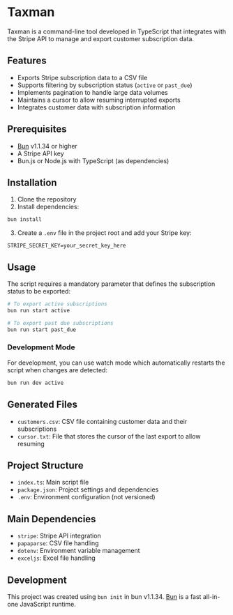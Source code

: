 # Taxman

Taxman is a command-line tool developed in TypeScript that integrates with the Stripe API to manage and export customer subscription data.

## Features

- Exports Stripe subscription data to a CSV file
- Supports filtering by subscription status (`active` or `past_due`)
- Implements pagination to handle large data volumes
- Maintains a cursor to allow resuming interrupted exports
- Integrates customer data with subscription information

## Prerequisites

- [Bun](https://bun.sh) v1.1.34 or higher
- A Stripe API key
- Bun.js or Node.js with TypeScript (as dependencies)

## Installation

1. Clone the repository
2. Install dependencies:

```bash
bun install
```

3. Create a `.env` file in the project root and add your Stripe key:

```
STRIPE_SECRET_KEY=your_secret_key_here
```

## Usage

The script requires a mandatory parameter that defines the subscription status to be exported:

```bash
# To export active subscriptions
bun run start active

# To export past due subscriptions
bun run start past_due
```

### Development Mode

For development, you can use watch mode which automatically restarts the script when changes are detected:

```bash
bun run dev active
```

## Generated Files

- `customers.csv`: CSV file containing customer data and their subscriptions
- `cursor.txt`: File that stores the cursor of the last export to allow resuming

## Project Structure

- `index.ts`: Main script file
- `package.json`: Project settings and dependencies
- `.env`: Environment configuration (not versioned)

## Main Dependencies

- `stripe`: Stripe API integration
- `papaparse`: CSV file handling
- `dotenv`: Environment variable management
- `exceljs`: Excel file handling

## Development

This project was created using `bun init` in bun v1.1.34. [Bun](https://bun.sh) is a fast all-in-one JavaScript runtime.

